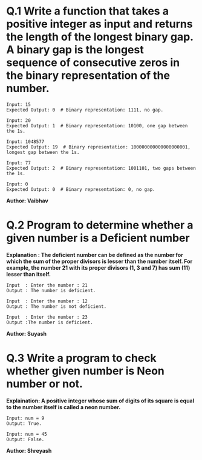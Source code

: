 # Q.1 Write a function that takes a positive integer as input and returns the length of the longest binary gap. A binary gap is the longest sequence of consecutive zeros in the binary representation of the number.
```
Input: 15
Expected Output: 0  # Binary representation: 1111, no gap.

Input: 20
Expected Output: 1  # Binary representation: 10100, one gap between the 1s.

Input: 1048577
Expected Output: 19  # Binary representation: 100000000000000000001, longest gap between the 1s.

Input: 77
Expected Output: 2  # Binary representation: 1001101, two gaps between the 1s.

Input: 0
Expected Output: 0  # Binary representation: 0, no gap.
```
**Author: Vaibhav**

# Q.2 Program to determine whether a given number is a Deficient number
**Explanation :
The deficient number can be defined as the number for which the sum of the proper divisors is lesser than the number itself.
For example, the number 21 with its proper divisors (1, 3 and 7) has sum (11) lesser than itself.**
```
Input  : Enter the number : 21
Output : The number is deficient.

Input  : Enter the number : 12
Output : The number is not deficient.

Input  : Enter the number : 23
Output :The number is deficient.

```
**Author: Suyash**

# Q.3 Write a program to check whether given number is Neon number or not.
**Explaination: A positive integer whose sum of digits of its square is equal to the number itself is called a neon number.**
```
Input: num = 9
Output: True.

Input: num = 45
Output: False.
```
**Author: Shreyash**

